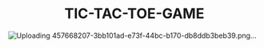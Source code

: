 <h1 align="center">TIC-TAC-TOE-GAME</h1>



![Uploading 457668207-3bb101ad-e73f-44bc-b170-db8ddb3beb39.png…]()
